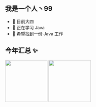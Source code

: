 ## 我是一个人丶99 
- 🔭 目前大四
- 🌱 正在学习 Java
- 👯 希望找到一份 Java 工作

## 今年汇总 ✨

<img align="" height="137px" src="https://github-readme-stats.vercel.app/api?username=ygr99&hide_title=true&hide_border=true&show_icons=true&include_all_commits=true&line_height=21&bg_color=0,EC6C6C,FFD479,FFFC79,73FA79&theme=graywhite&locale=cn" />



<img align="" height="137px" src="https://github-readme-stats.vercel.app/api/top-langs/?username=ygr99&hide_title=true&hide_border=true&layout=compact&bg_color=0,73FA79,73FDFF,D783FF&theme=graywhite&locale=cn" />
